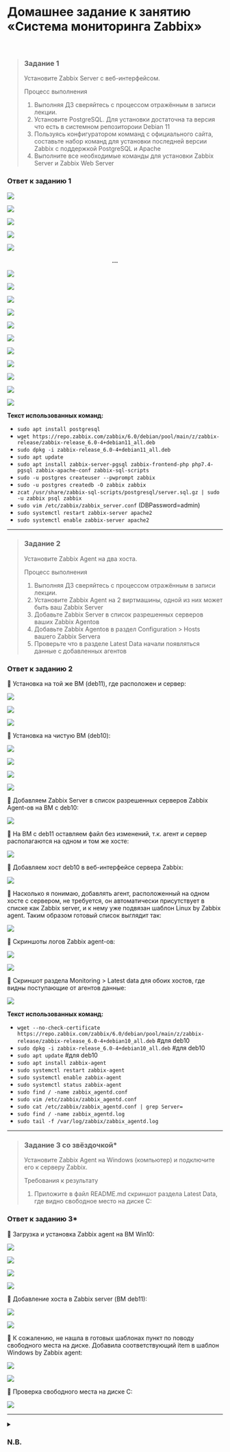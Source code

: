 # Домашнее задание к занятию «Система мониторинга Zabbix»
<br>

> ### Задание 1
> Установите Zabbix Server с веб-интерфейсом.
>
> Процесс выполнения
> 1.	Выполняя ДЗ сверяйтесь с процессом отражённым в записи лекции.
> 2.	Установите PostgreSQL. Для установки достаточна та версия что есть в системном репозитороии Debian 11
> 3.	Пользуясь конфигуратором комманд с официального сайта, составьте набор команд для установки последней версии Zabbix с поддержкой PostgreSQL и Apache
> 4.	Выполните все необходимые команды для установки Zabbix Server и Zabbix Web Server
>
### Ответ к заданию 1

<kbd><img src="/img/smon-2.1.1.png"></kbd>

<kbd><img src="/img/smon-2.1.2.png"></kbd>

<kbd><img src="/img/smon-2.1.3.png"></kbd>

<kbd><img src="/img/smon-2.1.4.png"></kbd>

<kbd><img src="/img/smon-2.1.5.png"></kbd>

**<p align="center">...</p>**

<kbd><img src="/img/smon-2.1.6.png"></kbd>

<kbd><img src="/img/smon-2.1.7.png"></kbd>

<kbd><img src="/img/smon-2.1.8.png"></kbd>

<kbd><img src="/img/smon-2.1.9.png"></kbd>

<kbd><img src="/img/smon-2.1.10.png"></kbd>

<kbd><img src="/img/smon-2.1.11.png"></kbd>

<kbd><img src="/img/smon-2.1.12.png"></kbd>

<kbd><img src="/img/smon-2.1.13.png"></kbd>

<kbd><img src="/img/smon-2.1.14.png"></kbd>

<kbd><img src="/img/smon-2.1.15.png"></kbd>

<kbd><img src="/img/smon-2.1.16.png"></kbd>

**Текст использованных команд:**
*	`sudo apt install postgresql`
*	`wget https://repo.zabbix.com/zabbix/6.0/debian/pool/main/z/zabbix-release/zabbix-release_6.0-4+debian11_all.deb`
*	`sudo dpkg -i zabbix-release_6.0-4+debian11_all.deb`
*	`sudo apt update`
*	`sudo apt install zabbix-server-pgsql zabbix-frontend-php php7.4-pgsql zabbix-apache-conf zabbix-sql-scripts`
*	`sudo -u postgres createuser --pwprompt zabbix`
*	`sudo -u postgres createdb -O zabbix zabbix`
*	`zcat /usr/share/zabbix-sql-scripts/postgresql/server.sql.gz | sudo -u zabbix psql zabbix`
*	`sudo vim /etc/zabbix/zabbix_server.conf` (DBPassword=admin)
*	`sudo systemctl restart zabbix-server apache2`
*	`sudo systemctl enable zabbix-server apache2`

---

> ### Задание 2
> Установите Zabbix Agent на два хоста.
>
> Процесс выполнения
> 1.	Выполняя ДЗ сверяйтесь с процессом отражённым в записи лекции.
> 2.	Установите Zabbix Agent на 2 виртмашины, одной из них может быть ваш Zabbix Server
> 3.	Добавьте Zabbix Server в список разрешенных серверов ваших Zabbix Agentов
> 4.	Добавьте Zabbix Agentов в раздел Configuration > Hosts вашего Zabbix Servera
> 5.	Проверьте что в разделе Latest Data начали появляться данные с добавленных агентов
>
### Ответ к заданию 2
:large_blue_diamond:	Установка на той же ВМ (deb11), где расположен и сервер:

<kbd><img src="/img/smon-2.2.1.png"></kbd>

<kbd><img src="/img/smon-2.2.2.png"></kbd>

<kbd><img src="/img/smon-2.2.3.png"></kbd>

:large_blue_diamond:	Установка на чистую ВМ (deb10):

<kbd><img src="/img/smon-2.2.4.png"></kbd>

<kbd><img src="/img/smon-2.2.5.png"></kbd>

<kbd><img src="/img/smon-2.2.6.png"></kbd>

<kbd><img src="/img/smon-2.2.7.png"></kbd>

:large_blue_diamond:	Добавляем Zabbix Server в список разрешенных серверов Zabbix Agent-ов на ВМ с deb10:

<kbd><img src="/img/smon-2.2.8.png"></kbd>

:large_blue_diamond:	На ВМ с deb11 оставляем файл без изменений, т.к. агент и сервер располагаются на одном и том же хосте:

<kbd><img src="/img/smon-2.2.9.png"></kbd>

:large_blue_diamond:	Добавляем хост deb10 в веб-интерфейсе сервера Zabbix:

<kbd><img src="/img/smon-2.2.10.png"></kbd>

:large_blue_diamond:	Насколько я понимаю, добавлять агент, расположенный на одном хосте с сервером, не требуется, он автоматически присутствует в списке как Zabbix server, и к нему уже подвязан шаблон Linux by Zabbix agent. Таким образом готовый список выглядит так:

<kbd><img src="/img/smon-2.2.11.png"></kbd>

:large_blue_diamond:	Скриншоты логов Zabbix agent-ов:

<kbd><img src="/img/smon-2.2.12.png"></kbd>

<kbd><img src="/img/smon-2.2.13.png"></kbd>

:large_blue_diamond:	Скриншот раздела Monitoring > Latest data для обоих хостов, где видны поступающие от агентов данные:

<kbd><img src="/img/smon-2.2.14.png"></kbd>

**Текст использованных команд:**
*	`wget --no-check-certificate https://repo.zabbix.com/zabbix/6.0/debian/pool/main/z/zabbix-release/zabbix-release_6.0-4+debian10_all.deb` #для deb10
*	`sudo dpkg -i zabbix-release_6.0-4+debian10_all.deb` #для deb10
*	`sudo apt update` #для deb10
*	`sudo apt install zabbix-agent`
*	`sudo systemctl restart zabbix-agent`
*	`sudo systemctl enable zabbix-agent`
*	`sudo systemctl status zabbix-agent`
*	`sudo find / -name zabbix_agentd.conf`
*	`sudo vim /etc/zabbix/zabbix_agentd.conf`
*	`sudo cat /etc/zabbix/zabbix_agentd.conf | grep Server=`
*	`sudo find / -name zabbix_agentd.log`
*	`sudo tail -f /var/log/zabbix/zabbix_agentd.log`

---

> ### Задание 3 со звёздочкой*
> Установите Zabbix Agent на Windows (компьютер) и подключите его к серверу Zabbix.
>
> Требования к результату
> 1.	Приложите в файл README.md скриншот раздела Latest Data, где видно свободное место на диске C:
>
### Ответ к заданию 3*
:large_blue_diamond:	Загрузка и установка Zabbix agent на ВМ Win10:

<kbd><img src="/img/smon-2.3.1.png"></kbd>

<kbd><img src="/img/smon-2.3.2.png"></kbd>

<kbd><img src="/img/smon-2.3.3.png"></kbd>

<kbd><img src="/img/smon-2.3.4.png"></kbd>

:large_blue_diamond:	Добавление хоста в Zabbix server (ВМ deb11):

<kbd><img src="/img/smon-2.3.5.png"></kbd>

<kbd><img src="/img/smon-2.3.6.png"></kbd>

:large_blue_diamond:	К сожалению, не нашла в готовых шаблонах пункт по поводу свободного места на диске. Добавила соответствующий item в шаблон Windows by Zabbix agent:

<kbd><img src="/img/smon-2.3.7.png"></kbd>

<kbd><img src="/img/smon-2.3.8.png"></kbd>

:large_blue_diamond:	Проверка свободного места на диске C:

<kbd><img src="/img/smon-2.3.9.png"></kbd>

---

<details>
<summary><h3>N.B.</h3></summary>

:green_book: **Заметки для себя**:

Советы по автоматизации (например, для vagrant-а):

<kbd><img src="/img/smon-2.extra.1.png"></kbd>

<kbd><img src="/img/smon-2.extra.2.png"></kbd>

<kbd><img src="/img/smon-2.extra.3.png"></kbd>

`zabbix_get` is a command line utility for getting data from Zabbix agent  
https://www.zabbix.com/documentation/current/en/manpages/zabbix_get

</details>
